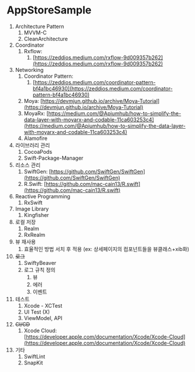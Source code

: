 # AppStoreSample

1. Architecture Pattern
    1. MVVM-C 
    2. CleanArchitecture 
2. Coordinator
    1. Rxflow:
        1. [https://zeddios.medium.com/rxflow-9d009357b262](https://zeddios.medium.com/rxflow-9d009357b262)
3. Networking
    1. Coordinator Pattern:
        1. [https://zeddios.medium.com/coordinator-pattern-bf4a1bc46930](https://zeddios.medium.com/coordinator-pattern-bf4a1bc46930)
    2. Moya: [https://devmjun.github.io/archive/Moya-Tutorial](https://devmjun.github.io/archive/Moya-Tutorial)
    3. MoyaRx: [https://medium.com/@Apiumhub/how-to-simplify-the-data-layer-with-moyarx-and-codable-11ca603253c4](https://medium.com/@Apiumhub/how-to-simplify-the-data-layer-with-moyarx-and-codable-11ca603253c4)
    4. Alamofire 
4. 라이브러리 관리
    1. CocoaPods
    2. Swift-Package-Manager
5. 리소스 관리
    1. SwiftGen: [https://github.com/SwiftGen/SwiftGen](https://github.com/SwiftGen/SwiftGen)
    2. R.Swift: [https://github.com/mac-cain13/R.swift](https://github.com/mac-cain13/R.swift)
6. Reactive Programming
    1. RxSwift
7. Image Library
    1. Kingfisher
8. 로컬 저장
    1. Realm
    2. RxRealm
9. 뷰 재사용
    1. 효율적인 방법 서치 후 적용 (ex: 상세페이지의 컴포넌트들을 뷰클래스+xib화)
10. ~~로그~~
    1. SwiftyBeaver
    2. 로그 규칙 정의
        1. 뷰
        2. 에러
        3. 이벤트
11. 테스트
    1. Xcode - XCTest
    2. UI Test (X)
    3. ViewModel, API
12. ~~CI/CD~~
    1. Xcode Cloud: [https://developer.apple.com/documentation/Xcode/Xcode-Cloud](https://developer.apple.com/documentation/Xcode/Xcode-Cloud)
13. 기타
    1. SwiftLint
    2. SnapKit
